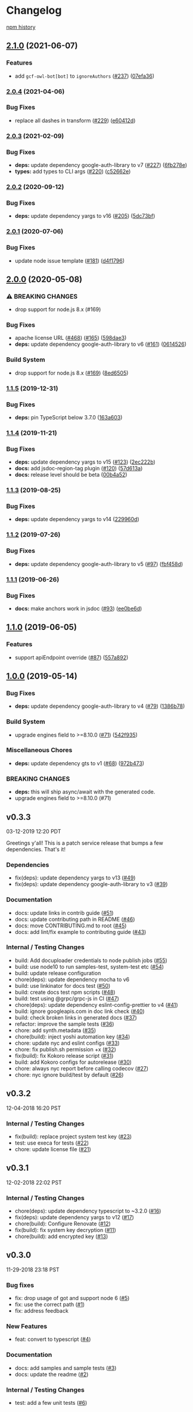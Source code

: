 # Changelog

[npm history][1]

[1]: https://www.npmjs.com/package/@google-cloud/rcloadenv?activeTab=versions

## [2.1.0](https://www.github.com/googleapis/nodejs-rcloadenv/compare/v2.0.4...v2.1.0) (2021-06-07)


### Features

* add `gcf-owl-bot[bot]` to `ignoreAuthors` ([#237](https://www.github.com/googleapis/nodejs-rcloadenv/issues/237)) ([07efa36](https://www.github.com/googleapis/nodejs-rcloadenv/commit/07efa360471942052a34d7ec4ba05a69df4d1157))

### [2.0.4](https://www.github.com/googleapis/nodejs-rcloadenv/compare/v2.0.3...v2.0.4) (2021-04-06)


### Bug Fixes

* replace all dashes in transform ([#229](https://www.github.com/googleapis/nodejs-rcloadenv/issues/229)) ([e60412d](https://www.github.com/googleapis/nodejs-rcloadenv/commit/e60412d0dc4c121ff2fa13815826b13d4c2ec987))

### [2.0.3](https://www.github.com/googleapis/nodejs-rcloadenv/compare/v2.0.2...v2.0.3) (2021-02-09)


### Bug Fixes

* **deps:** update dependency google-auth-library to v7 ([#227](https://www.github.com/googleapis/nodejs-rcloadenv/issues/227)) ([6fb278e](https://www.github.com/googleapis/nodejs-rcloadenv/commit/6fb278e8278f1e70f7dded16e43926a9fdddf100))
* **types:** add types to CLI args ([#220](https://www.github.com/googleapis/nodejs-rcloadenv/issues/220)) ([c52662e](https://www.github.com/googleapis/nodejs-rcloadenv/commit/c52662e618f9cde9b1f47b5d48a82022e8f59d1a))

### [2.0.2](https://www.github.com/googleapis/nodejs-rcloadenv/compare/v2.0.1...v2.0.2) (2020-09-12)


### Bug Fixes

* **deps:** update dependency yargs to v16 ([#205](https://www.github.com/googleapis/nodejs-rcloadenv/issues/205)) ([5dc73bf](https://www.github.com/googleapis/nodejs-rcloadenv/commit/5dc73bf6402fa8ab9d39846c4462ae6f6149e5a7))

### [2.0.1](https://www.github.com/googleapis/nodejs-rcloadenv/compare/v2.0.0...v2.0.1) (2020-07-06)


### Bug Fixes

* update node issue template ([#181](https://www.github.com/googleapis/nodejs-rcloadenv/issues/181)) ([d4f1796](https://www.github.com/googleapis/nodejs-rcloadenv/commit/d4f1796ddf45cf807aba5109257fa9c459b21150))

## [2.0.0](https://www.github.com/googleapis/nodejs-rcloadenv/compare/v1.1.5...v2.0.0) (2020-05-08)


### ⚠ BREAKING CHANGES

* drop support for node.js 8.x (#169)

### Bug Fixes

* apache license URL ([#468](https://www.github.com/googleapis/nodejs-rcloadenv/issues/468)) ([#165](https://www.github.com/googleapis/nodejs-rcloadenv/issues/165)) ([598dae3](https://www.github.com/googleapis/nodejs-rcloadenv/commit/598dae39aaccb46695985bcbf92c778fcd8d0ffa))
* **deps:** update dependency google-auth-library to v6 ([#161](https://www.github.com/googleapis/nodejs-rcloadenv/issues/161)) ([0614526](https://www.github.com/googleapis/nodejs-rcloadenv/commit/0614526624cbbe886d39524e4e044747cd6e2518))


### Build System

* drop support for node.js 8.x ([#169](https://www.github.com/googleapis/nodejs-rcloadenv/issues/169)) ([8ed6505](https://www.github.com/googleapis/nodejs-rcloadenv/commit/8ed6505de8369e520c909c5a050f234f384a9e9b))

### [1.1.5](https://www.github.com/googleapis/nodejs-rcloadenv/compare/v1.1.4...v1.1.5) (2019-12-31)


### Bug Fixes

* **deps:** pin TypeScript below 3.7.0 ([163a603](https://www.github.com/googleapis/nodejs-rcloadenv/commit/163a6035c151181068936515e0c8946f260497e9))

### [1.1.4](https://www.github.com/googleapis/nodejs-rcloadenv/compare/v1.1.3...v1.1.4) (2019-11-21)


### Bug Fixes

* **deps:** update dependency yargs to v15 ([#123](https://www.github.com/googleapis/nodejs-rcloadenv/issues/123)) ([2ec222b](https://www.github.com/googleapis/nodejs-rcloadenv/commit/2ec222b07ea7a6013c141f92c84d5ede1ca10a64))
* **docs:** add jsdoc-region-tag plugin ([#120](https://www.github.com/googleapis/nodejs-rcloadenv/issues/120)) ([57d613a](https://www.github.com/googleapis/nodejs-rcloadenv/commit/57d613af7ae5aa68ae0889283c4c8f646ce86496))
* **docs:** release level should be beta ([00b4a52](https://www.github.com/googleapis/nodejs-rcloadenv/commit/00b4a5265b6a673fba8d7b9df80f5594b2acef9a))

### [1.1.3](https://www.github.com/googleapis/nodejs-rcloadenv/compare/v1.1.2...v1.1.3) (2019-08-25)


### Bug Fixes

* **deps:** update dependency yargs to v14 ([229960d](https://www.github.com/googleapis/nodejs-rcloadenv/commit/229960d))

### [1.1.2](https://www.github.com/googleapis/nodejs-rcloadenv/compare/v1.1.1...v1.1.2) (2019-07-26)


### Bug Fixes

* **deps:** update dependency google-auth-library to v5 ([#97](https://www.github.com/googleapis/nodejs-rcloadenv/issues/97)) ([fbf458d](https://www.github.com/googleapis/nodejs-rcloadenv/commit/fbf458d))

### [1.1.1](https://www.github.com/googleapis/nodejs-rcloadenv/compare/v1.1.0...v1.1.1) (2019-06-26)


### Bug Fixes

* **docs:** make anchors work in jsdoc ([#93](https://www.github.com/googleapis/nodejs-rcloadenv/issues/93)) ([ee0be6d](https://www.github.com/googleapis/nodejs-rcloadenv/commit/ee0be6d))

## [1.1.0](https://www.github.com/googleapis/nodejs-rcloadenv/compare/v1.0.0...v1.1.0) (2019-06-05)


### Features

* support apiEndpoint override ([#87](https://www.github.com/googleapis/nodejs-rcloadenv/issues/87)) ([557a892](https://www.github.com/googleapis/nodejs-rcloadenv/commit/557a892))

## [1.0.0](https://www.github.com/googleapis/nodejs-rcloadenv/compare/v0.3.3...v1.0.0) (2019-05-14)


### Bug Fixes

* **deps:** update dependency google-auth-library to v4 ([#79](https://www.github.com/googleapis/nodejs-rcloadenv/issues/79)) ([1386b78](https://www.github.com/googleapis/nodejs-rcloadenv/commit/1386b78))


### Build System

* upgrade engines field to >=8.10.0 ([#71](https://www.github.com/googleapis/nodejs-rcloadenv/issues/71)) ([542f935](https://www.github.com/googleapis/nodejs-rcloadenv/commit/542f935))


### Miscellaneous Chores

* **deps:** update dependency gts to v1 ([#68](https://www.github.com/googleapis/nodejs-rcloadenv/issues/68)) ([972b473](https://www.github.com/googleapis/nodejs-rcloadenv/commit/972b473))


### BREAKING CHANGES

* **deps:** this will ship async/await with the generated code.
* upgrade engines field to >=8.10.0 (#71)

## v0.3.3

03-12-2019 12:20 PDT

Greetings y'all!  This is a patch service release that bumps a few dependencies.  That's it!

### Dependencies
- fix(deps): update dependency yargs to v13 ([#49](https://github.com/googleapis/nodejs-rcloadenv/pull/49))
- fix(deps): update dependency google-auth-library to v3 ([#39](https://github.com/googleapis/nodejs-rcloadenv/pull/39))

### Documentation
- docs: update links in contrib guide ([#51](https://github.com/googleapis/nodejs-rcloadenv/pull/51))
- docs: update contributing path in README ([#46](https://github.com/googleapis/nodejs-rcloadenv/pull/46))
- docs: move CONTRIBUTING.md to root ([#45](https://github.com/googleapis/nodejs-rcloadenv/pull/45))
- docs: add lint/fix example to contributing guide ([#43](https://github.com/googleapis/nodejs-rcloadenv/pull/43))

### Internal / Testing Changes
- build: Add docuploader credentials to node publish jobs ([#55](https://github.com/googleapis/nodejs-rcloadenv/pull/55))
- build: use node10 to run samples-test, system-test etc ([#54](https://github.com/googleapis/nodejs-rcloadenv/pull/54))
- build: update release configuration
- chore(deps): update dependency mocha to v6
- build: use linkinator for docs test ([#50](https://github.com/googleapis/nodejs-rcloadenv/pull/50))
- build: create docs test npm scripts ([#48](https://github.com/googleapis/nodejs-rcloadenv/pull/48))
- build: test using @grpc/grpc-js in CI ([#47](https://github.com/googleapis/nodejs-rcloadenv/pull/47))
- chore(deps): update dependency eslint-config-prettier to v4 ([#41](https://github.com/googleapis/nodejs-rcloadenv/pull/41))
- build: ignore googleapis.com in doc link check ([#40](https://github.com/googleapis/nodejs-rcloadenv/pull/40))
- build: check broken links in generated docs ([#37](https://github.com/googleapis/nodejs-rcloadenv/pull/37))
- refactor: improve the sample tests ([#36](https://github.com/googleapis/nodejs-rcloadenv/pull/36))
- chore: add synth.metadata ([#35](https://github.com/googleapis/nodejs-rcloadenv/pull/35))
- chore(build): inject yoshi automation key ([#34](https://github.com/googleapis/nodejs-rcloadenv/pull/34))
- chore: update nyc and eslint configs ([#33](https://github.com/googleapis/nodejs-rcloadenv/pull/33))
- chore: fix publish.sh permission +x ([#32](https://github.com/googleapis/nodejs-rcloadenv/pull/32))
- fix(build): fix Kokoro release script ([#31](https://github.com/googleapis/nodejs-rcloadenv/pull/31))
- build: add Kokoro configs for autorelease ([#30](https://github.com/googleapis/nodejs-rcloadenv/pull/30))
- chore: always nyc report before calling codecov ([#27](https://github.com/googleapis/nodejs-rcloadenv/pull/27))
- chore: nyc ignore build/test by default ([#26](https://github.com/googleapis/nodejs-rcloadenv/pull/26))

## v0.3.2

12-04-2018 16:20 PST

### Internal / Testing Changes
- fix(build): replace project system test key ([#23](https://github.com/googleapis/nodejs-rcloadenv/pull/23))
- test: use execa for tests ([#22](https://github.com/googleapis/nodejs-rcloadenv/pull/22))
- chore: update license file ([#21](https://github.com/googleapis/nodejs-rcloadenv/pull/21))

## v0.3.1

12-02-2018 22:02 PST

### Internal / Testing Changes
- chore(deps): update dependency typescript to ~3.2.0 ([#16](https://github.com/googleapis/nodejs-rcloadenv/pull/16))
- fix(deps): update dependency yargs to v12 ([#17](https://github.com/googleapis/nodejs-rcloadenv/pull/17))
- chore(build): Configure Renovate ([#12](https://github.com/googleapis/nodejs-rcloadenv/pull/12))
- fix(build): fix system key decryption ([#11](https://github.com/googleapis/nodejs-rcloadenv/pull/11))
- chore(build): add encrypted key ([#13](https://github.com/googleapis/nodejs-rcloadenv/pull/13))

## v0.3.0

11-29-2018 23:18 PST

### Bug fixes
- fix: drop usage of got and support node 6 ([#5](https://github.com/googleapis/nodejs-rcloadenv/pull/5))
- fix: use the correct path ([#1](https://github.com/googleapis/nodejs-rcloadenv/pull/1))
- fix: address feedback

### New Features
- feat: convert to typescript ([#4](https://github.com/googleapis/nodejs-rcloadenv/pull/4))

### Documentation
- docs: add samples and sample tests ([#3](https://github.com/googleapis/nodejs-rcloadenv/pull/3))
- docs: update the readme ([#2](https://github.com/googleapis/nodejs-rcloadenv/pull/2))

### Internal / Testing Changes
- test: add a few unit tests ([#6](https://github.com/googleapis/nodejs-rcloadenv/pull/6))
